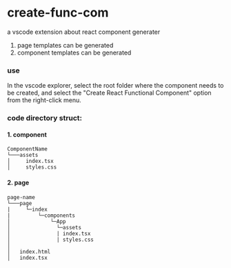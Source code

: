 # create-func-com 
a vscode extension about react component generater
 
1. page templates can be generated
2. component templates can be generated

### use
In the vscode explorer, select the root folder where the component needs to be created, and select the "Create React Functional Component" option from the right-click menu.

### code directory struct:

#### 1. component

```
ComponentName
└───assets
│     index.tsx
│     styles.css
```

#### 2. page

```
page-name
└───page
|     └─index
|         └─components
│             └─App
│               └─assets
│               | index.tsx
│               | styles.css
│
│   index.html
│   index.tsx
```
